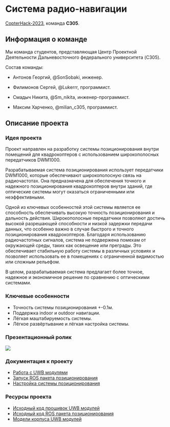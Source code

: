 # Система радио-навигации

[CopterHack-2023](copterhack2023.md), команда **C305**.

## Информация о команде

Мы команда студентов, представляющая Центр Проектной Деятельности Дальневосточного федерального университета (C305).

Состав команды:

* Антонов Георгий, @SonSobaki, инженер.

* Филимонов Сергей, @Lukerrr, программист.

* Смадыч Никита, @Sm_nikita, инженер-программист.

* Максим Харченко, @milian_c305, программист.

## Описание проекта

### Идея проекта

Проект направлен на разработку системы позиционирования внутри помещений для квадрокоптеров с использованием широкополосных передатчиков DWM1000.

Разрабатываемая система позиционирования использует передатчики DWM1000, которые обеспечивают широкополосную связь на радиочастотах. Она предназначена для обеспечения точного и надежного позиционирования квадрокоптеров внутри зданий, где оптические системы могут оказаться ограниченными или неэффективными.

Одной из ключевых особенностей этой системы является ее способность обеспечивать высокую точность позиционирования и дальность действия. Широкополосные передатчики позволяют достичь высокой разрешающей способности и низкой задержки передачи данных, что особенно важно в случае быстрого и точного позиционирования квадрокоптеров. Благодаря использованию радиочастотных сигналов, система не подвержена помехам от окружающей среды, таких как освещение или преграды. Это обеспечивает стабильную работу системы в различных условиях и позволяет использовать ее в помещениях с ограниченной видимостью или сложным рельефом.

В целом, разрабатываемая система предлагает более точное, надежное и экономичное решение по сравнению с оптическими системами.

### Ключевые особенности

* Точность системы позиционирования +-0.1м.
* Поддержка indoor и outdoor навигации.
* Лёгкая маштабируемость системы.
* Лёгкое развёртывание и лёгкая настройка системы.

### Презентационный ролик

[![](https://img.youtube.com/vi/ra45vH3IFuI/0.jpg)](https://www.youtube.com/watch?v=ra45vH3IFuI)

### Документация к проекту

* [Работа с UWB модулями](https://github.com/NikitaS2001/dw1000-stm32/blob/main/README.md)
* [Запуск ROS пакета позиционирования](https://github.com/NikitaS2001/dwm1000_pose/blob/main/README.md)
* [Настройка системы позиционирования](https://github.com/NikitaS2001/dwm1000_pose/blob/main/docs/ru/navigation_system_setup.md)

### Ресурсы проекта

* [Исходный код прошивок UWB модулей](https://github.com/NikitaS2001/dw1000-stm32)
* [Исходный код ROS пакета позиционирования](https://github.com/NikitaS2001/dwm1000_pose)
* [Модели корпуса UWB модулей](https://github.com/NikitaS2001/dw1000-stm32/tree/main/3D)
